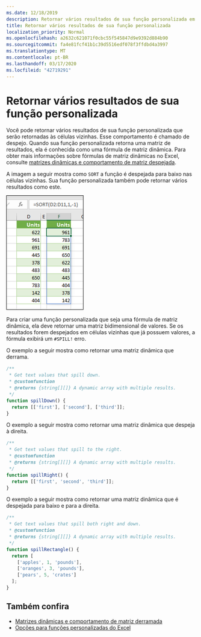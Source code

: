 ```yaml
---
ms.date: 12/18/2019
description: Retornar vários resultados de sua função personalizada em um suplemento do Office Excel.
title: Retornar vários resultados de sua função personalizada
localization_priority: Normal
ms.openlocfilehash: a2632c621071f0cbc55f545847d9e9392d884b90
ms.sourcegitcommit: fa4e81fcf41b1c39d5516edf078f3ffdbd4a3997
ms.translationtype: MT
ms.contentlocale: pt-BR
ms.lasthandoff: 03/17/2020
ms.locfileid: "42719291"
---
```

# <a name="return-multiple-results-from-your-custom-function"></a>Retornar vários resultados de sua função personalizada

Você pode retornar vários resultados de sua função personalizada que serão retornadas às células vizinhas. Esse comportamento é chamado de despejo. Quando sua função personalizada retorna uma matriz de resultados, ela é conhecida como uma fórmula de matriz dinâmica. Para obter mais informações sobre fórmulas de matriz dinâmicas no Excel, consulte [matrizes dinâmicas e comportamento de matriz despejada](https://support.office.com/article/dynamic-arrays-and-spilled-array-behavior-205c6b06-03ba-4151-89a1-87a7eb36e531).

A imagem a seguir mostra como `SORT` a função é despejada para baixo nas células vizinhas. Sua função personalizada também pode retornar vários resultados como este.

![Captura de tela da função "SORT" exibindo vários resultados em várias células.](../images/dynamic-array-spill.png)

Para criar uma função personalizada que seja uma fórmula de matriz dinâmica, ela deve retornar uma matriz bidimensional de valores. Se os resultados forem despejados em células vizinhas que já possuem valores, a fórmula exibirá um `#SPILL!` erro.

O exemplo a seguir mostra como retornar uma matriz dinâmica que derrama.

```javascript
/**
 * Get text values that spill down.
 * @customfunction
 * @returns {string[][]} A dynamic array with multiple results.
 */
function spillDown() {
  return [['first'], ['second'], ['third']];
}
```

O exemplo a seguir mostra como retornar uma matriz dinâmica que despeja à direita. 

```javascript
/**
 * Get text values that spill to the right.
 * @customfunction
 * @returns {string[][]} A dynamic array with multiple results.
 */
function spillRight() {
  return [['first', 'second', 'third']];
}
```

O exemplo a seguir mostra como retornar uma matriz dinâmica que é despejada para baixo e para a direita.

```javascript
/**
 * Get text values that spill both right and down.
 * @customfunction
 * @returns {string[][]} A dynamic array with multiple results.
 */
function spillRectangle() {
  return [
    ['apples', 1, 'pounds'],
    ['oranges', 3, 'pounds'],
    ['pears', 5, 'crates']
  ];
}
```

## <a name="see-also"></a>Também confira

- [Matrizes dinâmicas e comportamento de matriz derramada](https://support.office.com/article/dynamic-arrays-and-spilled-array-behavior-205c6b06-03ba-4151-89a1-87a7eb36e531)
- [Opções para funções personalizadas do Excel](custom-functions-parameter-options.md)